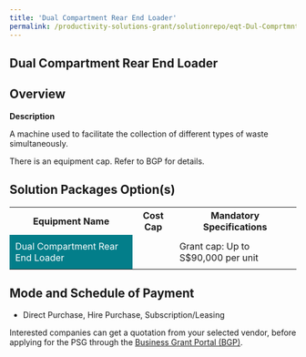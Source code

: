 ```yaml
---
title: 'Dual Compartment Rear End Loader'
permalink: /productivity-solutions-grant/solutionrepo/eqt-Dul-Comprtmnt-Rr-End-Lodr-Envronmntl-Srvcs
---
```


## Dual Compartment Rear End Loader

## Overview

**Description**

A machine used to facilitate the collection of different types of waste simultaneously. 

There is an equipment cap. Refer to BGP for details.

## Solution Packages Option(s)

<table>
<tr>
<th><b>Equipment Name</b></th>
<th><b>Cost Cap</b></th>
<th><b>Mandatory Specifications</b></th>
</tr>
<tr>
<td style='padding: 10px; background-color: #037E8A; color: #FFFFFF;'>Dual Compartment Rear End Loader</td>
<td style='padding: 10px;'></td>
<td style='padding: 10px;'>Grant cap: Up to S$90,000 per unit</td>
</tr>
</table>

## Mode and Schedule of Payment

 - Direct Purchase, Hire Purchase, Subscription/Leasing

Interested companies can get a quotation from your selected vendor, before applying for the PSG through the <a href='https://www.businessgrants.gov.sg/' target='_blank' rel='noopener'>Business Grant Portal (BGP)</a>.

<script src="/jquery/resize-tables.js"></script>

